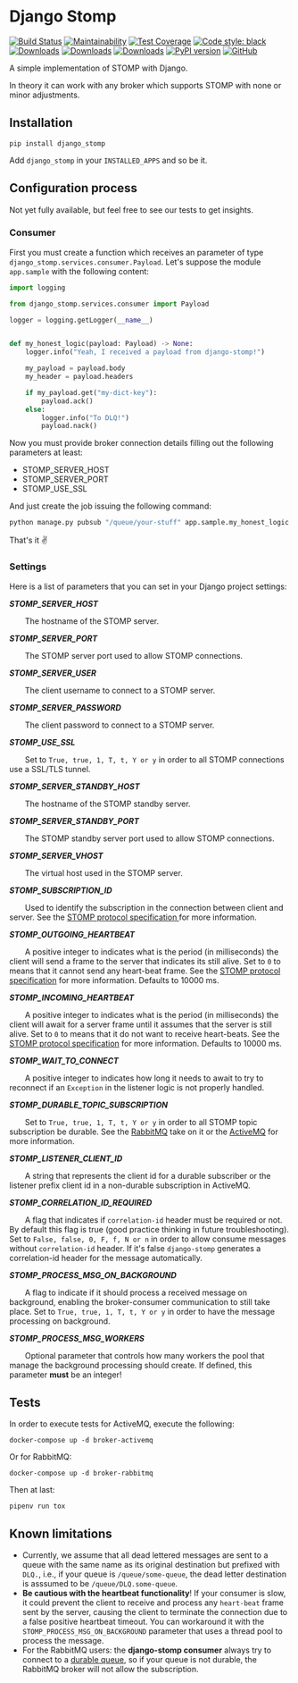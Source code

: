 # Django Stomp

[![Build Status](https://dev.azure.com/juntos-somos-mais-loyalty/python/_apis/build/status/django-stomp?branchName=master)](https://dev.azure.com/juntos-somos-mais-loyalty/python/_build/latest?definitionId=23&branchName=master)
[![Maintainability](https://api.codeclimate.com/v1/badges/381136911e038d1a6887/maintainability)](https://codeclimate.com/github/juntossomosmais/django-stomp/maintainability)
[![Test Coverage](https://api.codeclimate.com/v1/badges/381136911e038d1a6887/test_coverage)](https://codeclimate.com/github/juntossomosmais/django-stomp/test_coverage)
[![Code style: black](https://img.shields.io/badge/code%20style-black-000000.svg)](https://github.com/ambv/black)
[![Downloads](https://pepy.tech/badge/django-stomp)](https://pepy.tech/project/django-stomp)
[![Downloads](https://pepy.tech/badge/django-stomp/month)](https://pepy.tech/project/django-stomp/month)
[![Downloads](https://pepy.tech/badge/django-stomp/week)](https://pepy.tech/project/django-stomp/week)
[![PyPI version](https://badge.fury.io/py/django-stomp.svg)](https://badge.fury.io/py/django-stomp)
[![GitHub](https://img.shields.io/github/license/mashape/apistatus.svg)](https://github.com/juntossomosmais/django-stomp/blob/master/LICENSE)

A simple implementation of STOMP with Django.

In theory it can work with any broker which supports STOMP with none or minor adjustments.

## Installation

`pip install django_stomp`

Add `django_stomp` in your `INSTALLED_APPS` and so be it.

## Configuration process

Not yet fully available, but feel free to see our tests to get insights.

### Consumer

First you must create a function which receives an parameter of type `django_stomp.services.consumer.Payload`. Let's suppose the module `app.sample` with the following content:

```python
import logging

from django_stomp.services.consumer import Payload

logger = logging.getLogger(__name__)


def my_honest_logic(payload: Payload) -> None:
    logger.info("Yeah, I received a payload from django-stomp!")

    my_payload = payload.body
    my_header = payload.headers

    if my_payload.get("my-dict-key"):
        payload.ack()
    else:
        logger.info("To DLQ!")
        payload.nack()
```

Now you must provide broker connection details filling out the following parameters at least:

- STOMP_SERVER_HOST
- STOMP_SERVER_PORT
- STOMP_USE_SSL

And just create the job issuing the following command:

```bash
python manage.py pubsub "/queue/your-stuff" app.sample.my_honest_logic
```

That's it ✌️

### Settings

Here is a list of parameters that you can set in your Django project settings:

***STOMP_SERVER_HOST***

  The hostname of the STOMP server.

***STOMP_SERVER_PORT***
    
  The STOMP server port used to allow STOMP connections.

***STOMP_SERVER_USER***
    
  The client username to connect to a STOMP server.

***STOMP_SERVER_PASSWORD***
    
  The client password to connect to a STOMP server.

***STOMP_USE_SSL***
    
  Set to ``True, true, 1, T, t, Y or y`` in order to all STOMP connections use a SSL/TLS tunnel.

***STOMP_SERVER_STANDBY_HOST***
    
  The hostname of the STOMP standby server.

***STOMP_SERVER_STANDBY_PORT***
    
  The STOMP standby server port used to allow STOMP connections.

***STOMP_SERVER_VHOST***
    
  The virtual host used in the STOMP server.

***STOMP_SUBSCRIPTION_ID***
    
  Used to identify the subscription in the connection between client and server. See the [STOMP protocol specification
](https://stomp.github.io/stomp-specification-1.1.html#SUBSCRIBE_id_Header) for more information.

***STOMP_OUTGOING_HEARTBEAT***
    
  A positive integer to indicates what is the period (in milliseconds) the client will send a frame to the server 
that indicates its still alive. Set to ``0`` to means that it cannot send any heart-beat frame. See the [STOMP 
protocol specification](https://stomp.github.io/stomp-specification-1.1.html#Heart-beating) for more information.
Defaults to 10000 ms.

***STOMP_INCOMING_HEARTBEAT***
    
  A positive integer to indicates what is the period (in milliseconds) the client will await for a server frame until 
it assumes that the server is still alive. Set to ``0`` to means that it do not want to receive heart-beats. See 
the [STOMP protocol specification](https://stomp.github.io/stomp-specification-1.1.html#Heart-beating) for more 
information. Defaults to 10000 ms.

***STOMP_WAIT_TO_CONNECT***
    
  A positive integer to indicates how long it needs to await to try to reconnect if an `Exception` in the listener 
logic is not properly handled.

***STOMP_DURABLE_TOPIC_SUBSCRIPTION***
    
  Set to ``True, true, 1, T, t, Y or y`` in order to all STOMP topic subscription be durable. See the [RabbitMQ](
https://www.rabbitmq.com/stomp.html#d.dts) take on it or the
[ActiveMQ](https://activemq.apache.org/how-do-durable-queues-and-topics-work) for more information.

***STOMP_LISTENER_CLIENT_ID***
    
  A string that represents the client id for a durable subscriber or the listener prefix client id in a non-durable 
subscription in ActiveMQ.

***STOMP_CORRELATION_ID_REQUIRED***
    
  A flag that indicates if `correlation-id` header must be required or not. By default this flag is true (good practice 
thinking in future troubleshooting). 
Set to ``False, false, 0, F, f, N or n`` in order to allow consume messages without `correlation-id` header. If it's 
false `django-stomp` generates a correlation-id header for the message automatically.

***STOMP_PROCESS_MSG_ON_BACKGROUND***

  A flag to indicate if it should process a received message on background, enabling the broker-consumer communication 
to still take place.
  Set to ``True, true, 1, T, t, Y or y`` in order to have the message processing on background.

***STOMP_PROCESS_MSG_WORKERS***

  Optional parameter that controls how many workers the pool that manage the background processing should create. If
defined, this parameter **must** be an integer!

## Tests

In order to execute tests for ActiveMQ, execute the following:

    docker-compose up -d broker-activemq
    
Or for RabbitMQ:

    docker-compose up -d broker-rabbitmq
    
Then at last:

    pipenv run tox


## Known limitations

* Currently, we assume that all dead lettered messages are sent to a queue with the same name as its original 
destination but prefixed with `DLQ.`, i.e., if your queue is `/queue/some-queue`, the dead letter destination is 
asssumed to be `/queue/DLQ.some-queue`.
* **Be cautious with the heartbeat functionality**! If your consumer is slow, it could prevent the client to receive 
and process any `heart-beat` frame sent by the server, causing the client to terminate the connection due to a false 
positive heartbeat timeout. You can workaround it with the `STOMP_PROCESS_MSG_ON_BACKGROUND` parameter that uses a
thread pool to process the message.
* For the RabbitMQ users: the **django-stomp consumer** always try to connect to a 
[durable queue](https://www.rabbitmq.com/queues.html#durability), so if your queue is not durable, the RabbitMQ broker 
will not allow the subscription.